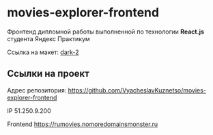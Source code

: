 # movies-explorer-frontend

Фронтенд дипломной работы выполненной по технологии **React.js** студента Яндекс Практикум

Ссылка на макет: [dark-2](https://www.figma.com/file/6FMWkB94wE7KTkcCgUXtnC/Дипломный-проект?type=design&node-id=1-7458&mode=design&t=TMXWlqxeGLWP7Lxu-0)

## Ссылки на проект

Адрес репозитория: https://github.com/VyacheslavKuznetso/movies-explorer-frontend

IP 51.250.9.200

Frontend https://rumovies.nomoredomainsmonster.ru
